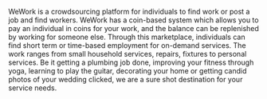 WeWork is a crowdsourcing platform for individuals to find work or post a job and find workers. WeWork has a coin-based system which allows you to pay an individual in coins for your work, and the balance can be replenished by working for someone else. Through this marketplace, individuals can find short term or time-based employment for on-demand services. The work ranges from small household services, repairs, fixtures to personal services. Be it getting a plumbing job done, improving your fitness through yoga, learning to play the guitar, decorating your home or getting candid photos of your wedding clicked, we are a sure shot destination for your service needs.



